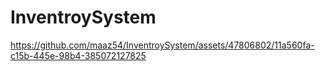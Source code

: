# InventroySystem



https://github.com/maaz54/InventroySystem/assets/47806802/11a560fa-c15b-445e-98b4-385072127825

